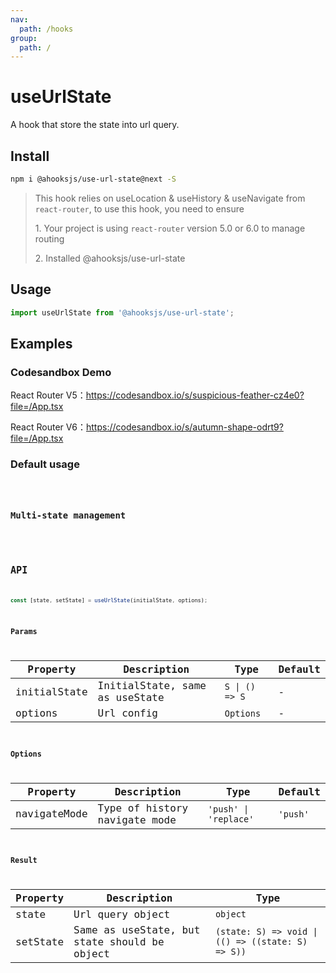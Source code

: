 ```yaml
---
nav:
  path: /hooks
group:
  path: /
---
```


# useUrlState

A hook that store the state into url query.

## Install

```bash
npm i @ahooksjs/use-url-state@next -S
```

> This hook relies on useLocation & useHistory & useNavigate from `react-router`, to use this hook, you need to ensure
>
> 1\. Your project is using `react-router` version 5.0 or 6.0 to manage routing
>
> 2\. Installed @ahooksjs/use-url-state


## Usage

```js
import useUrlState from '@ahooksjs/use-url-state';
```

## Examples

### Codesandbox Demo

React Router V5：https://codesandbox.io/s/suspicious-feather-cz4e0?file=/App.tsx

React Router V6：https://codesandbox.io/s/autumn-shape-odrt9?file=/App.tsx

### Default usage

<code src="./demo/demo1.tsx" hideActions='["CSB"]' />

### Multi-state management

<code src="./demo/demo2.tsx" hideActions='["CSB"]' />

## API

```typescript
const [state, setState] = useUrlState(initialState, options);
```

### Params

| Property     | Description                    | Type           | Default |
|--------------|--------------------------------|----------------|---------|
| initialState | InitialState, same as useState | `S \| () => S` | -       |
| options      | Url config                     | `Options`      | -       |

### Options

| Property     | Description                   | Type                  | Default  |
|--------------|-------------------------------|-----------------------|----------|
| navigateMode | Type of history navigate mode | `'push' \| 'replace'` | `'push'` |

### Result

| Property | Description                                  | Type                                              |
|----------|----------------------------------------------|---------------------------------------------------|
| state    | Url query object                             | `object`                                          |
| setState | Same as useState, but state should be object | `(state: S) => void \| (() => ((state: S) => S))` |
